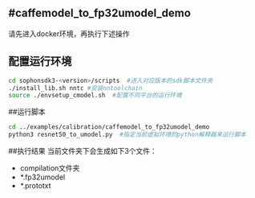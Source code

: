 #caffemodel_to_fp32umodel_demo
-----
请先进入docker环境，再执行下述操作
## 配置运行环境
```bash
cd sophonsdk3-<version>/scripts  #进入对应版本的sdk脚本文件夹
./install_lib.sh nntc #安装nntoolchain
source ./envsetup_cmodel.sh  #配置不同平台的运行环境
```
##运行脚本
```bash
cd ../examples/calibration/caffemodel_to_fp32umodel_demo
python3 resnet50_to_umodel.py  #指定当前虚拟环境的python解释器来运行脚本
```
##执行结果
当前文件夹下会生成如下3个文件：
- compilation文件夹
- *.fp32umodel
- *.prototxt
